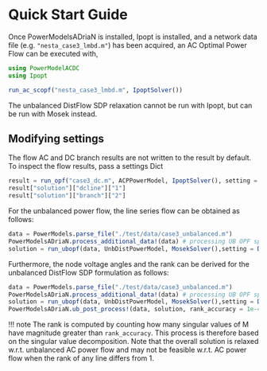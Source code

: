 # Quick Start Guide

Once PowerModelsADriaN is installed, Ipopt is installed, and a network data file (e.g. `"nesta_case3_lmbd.m"`) has been acquired, an AC Optimal Power Flow can be executed with,

```julia
using PowerModelACDC
using Ipopt

run_ac_scopf("nesta_case3_lmbd.m", IpoptSolver())
```
The unbalanced DistFlow SDP relaxation cannot be run with Ipopt, but can be run with Mosek instead.

## Modifying settings
The flow AC and DC branch results are not written to the result by default. To inspect the flow results, pass a settings Dict
```julia
result = run_opf("case3_dc.m", ACPPowerModel, IpoptSolver(), setting = Dict("output" => Dict("line_flows" => true)))
result["solution"]["dcline"]["1"]
result["solution"]["branch"]["2"]
```

For the unbalanced power flow, the line series flow can be obtained as follows:
```julia
data = PowerModels.parse_file("./test/data/case3_unbalanced.m")
PowerModelsADriaN.process_additional_data!(data) # processing UB OPF specific data
solution = run_ubopf(data, UnbDistPowerModel, MosekSolver(),setting = Dict("output" => Dict("line_flows" => true, "line_series_flows" => true)))
```

Furthermore, the node voltage angles and the rank can be derived for the unbalanced DistFlow SDP formulation as follows:
```julia
data = PowerModels.parse_file("./test/data/case3_unbalanced.m")
PowerModelsADriaN.process_additional_data!(data) # processing UB OPF specific data
solution = run_ubopf(data, UnbDistPowerModel, MosekSolver(),setting = Dict("output" => Dict("line_flows" => true, "line_series_flows" => true, "rank_elements" => true)))
PowerModelsADriaN.ub_post_process!(data, solution, rank_accuracy = 1e-4)
```
!!! note
    The rank is computed by counting how many singular values of M have magnitude greater than `rank_accuracy`. This process is therefore based on the singular value decomposition. Note that the overall solution is relaxed w.r.t. unbalanced AC power flow and may not be feasible w.r.t. AC power flow when the rank of any line differs from 1.
